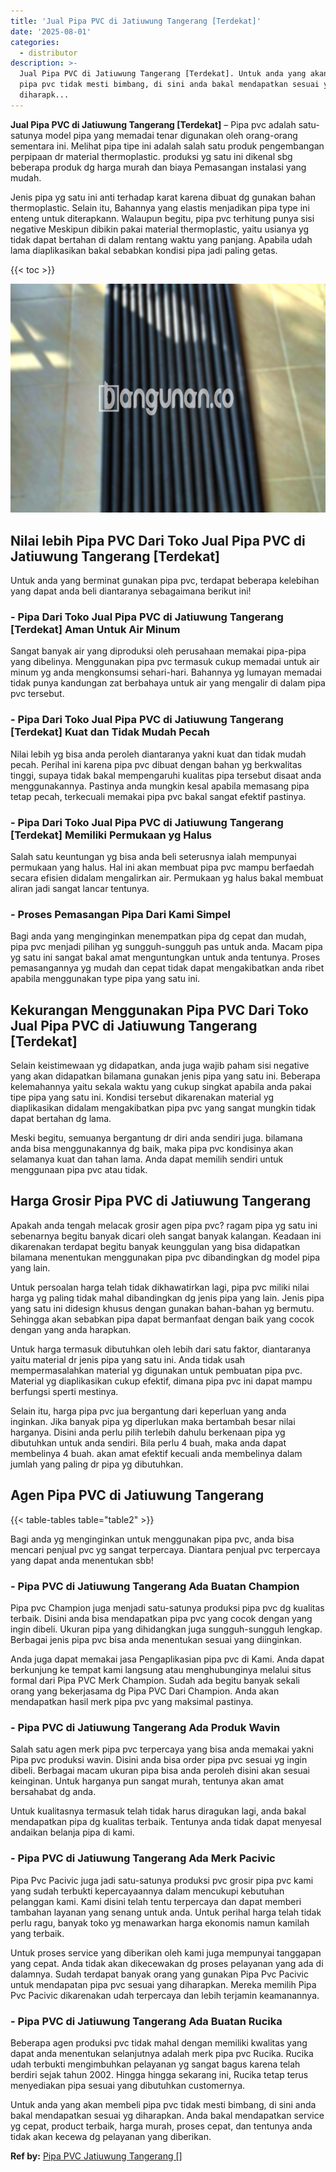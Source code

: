 ```yaml
---
title: 'Jual Pipa PVC di Jatiuwung Tangerang [Terdekat]'
date: '2025-08-01'
categories:
  - distributor
description: >-
  Jual Pipa PVC di Jatiuwung Tangerang [Terdekat]. Untuk anda yang akan membeli
  pipa pvc tidak mesti bimbang, di sini anda bakal mendapatkan sesuai yg
  diharapk...
---
```


**Jual Pipa PVC di Jatiuwung Tangerang \[Terdekat\]** – Pipa pvc adalah satu-satunya model pipa yang memadai tenar digunakan oleh orang-orang sementara ini. Melihat pipa tipe ini adalah salah satu produk pengembangan perpipaan dr material thermoplastic. produksi yg satu ini dikenal sbg beberapa produk dg harga murah dan biaya Pemasangan instalasi yang mudah.

Jenis pipa yg satu ini anti terhadap karat karena dibuat dg gunakan bahan thermoplastic. Selain itu, Bahannya yang elastis menjadikan pipa type ini enteng untuk diterapkann. Walaupun begitu, pipa pvc terhitung punya sisi negative Meskipun dibikin pakai material thermoplastic, yaitu usianya yg tidak dapat bertahan di dalam rentang waktu yang panjang. Apabila udah lama diaplikasikan bakal sebabkan kondisi pipa jadi paling getas.

{{< toc >}}

![Jual Pipa PVC di Jatiuwung Tangerang [Terdekat]](/images/jaul-pipa-pvc-31.png)

## Nilai lebih Pipa PVC Dari Toko Jual Pipa PVC di Jatiuwung Tangerang \[Terdekat\]

Untuk anda yang berminat gunakan pipa pvc, terdapat beberapa kelebihan yang dapat anda beli diantaranya sebagaimana berikut ini!

### \- Pipa Dari Toko Jual Pipa PVC di Jatiuwung Tangerang \[Terdekat\] Aman Untuk Air Minum

Sangat banyak air yang diproduksi oleh perusahaan memakai pipa-pipa yang dibelinya. Menggunakan pipa pvc termasuk cukup memadai untuk air minum yg anda mengkonsumsi sehari-hari. Bahannya yg lumayan memadai tidak punya kandungan zat berbahaya untuk air yang mengalir di dalam pipa pvc tersebut.

### \- Pipa Dari Toko Jual Pipa PVC di Jatiuwung Tangerang \[Terdekat\] Kuat dan Tidak Mudah Pecah

Nilai lebih yg bisa anda peroleh diantaranya yakni kuat dan tidak mudah pecah. Perihal ini karena pipa pvc dibuat dengan bahan yg berkwalitas tinggi, supaya tidak bakal mempengaruhi kualitas pipa tersebut disaat anda menggunakannya. Pastinya anda mungkin kesal apabila memasang pipa tetap pecah, terkecuali memakai pipa pvc bakal sangat efektif pastinya.

### \- Pipa Dari Toko Jual Pipa PVC di Jatiuwung Tangerang \[Terdekat\] Memiliki Permukaan yg Halus

Salah satu keuntungan yg bisa anda beli seterusnya ialah mempunyai permukaan yang halus. Hal ini akan membuat pipa pvc mampu berfaedah secara efisien didalam mengalirkan air. Permukaan yg halus bakal membuat aliran jadi sangat lancar tentunya.

### \- Proses Pemasangan Pipa Dari Kami Simpel

Bagi anda yang menginginkan menempatkan pipa dg cepat dan mudah, pipa pvc menjadi pilihan yg sungguh-sungguh pas untuk anda. Macam pipa yg satu ini sangat bakal amat menguntungkan untuk anda tentunya. Proses pemasangannya yg mudah dan cepat tidak dapat mengakibatkan anda ribet apabila menggunakan type pipa yang satu ini.

## Kekurangan Menggunakan Pipa PVC Dari Toko Jual Pipa PVC di Jatiuwung Tangerang \[Terdekat\]

Selain keistimewaan yg didapatkan, anda juga wajib paham sisi negative yang akan didapatkan bilamana gunakan jenis pipa yang satu ini. Beberapa kelemahannya yaitu sekala waktu yang cukup singkat apabila anda pakai tipe pipa yang satu ini. Kondisi tersebut dikarenakan material yg diaplikasikan didalam mengakibatkan pipa pvc yang sangat mungkin tidak dapat bertahan dg lama.

Meski begitu, semuanya bergantung dr diri anda sendiri juga. bilamana anda bisa menggunakannya dg baik, maka pipa pvc kondisinya akan selamanya kuat dan tahan lama. Anda dapat memilih sendiri untuk menggunaan pipa pvc atau tidak.

## Harga Grosir Pipa PVC di Jatiuwung Tangerang

Apakah anda tengah melacak grosir agen pipa pvc? ragam pipa yg satu ini sebenarnya begitu banyak dicari oleh sangat banyak kalangan. Keadaan ini dikarenakan terdapat begitu banyak keunggulan yang bisa didapatkan bilamana menentukan menggunakan pipa pvc dibandingkan dg model pipa yang lain.

Untuk persoalan harga telah tidak dikhawatirkan lagi, pipa pvc miliki nilai harga yg paling tidak mahal dibandingkan dg jenis pipa yang lain. Jenis pipa yang satu ini didesign khusus dengan gunakan bahan-bahan yg bermutu. Sehingga akan sebabkan pipa dapat bermanfaat dengan baik yang cocok dengan yang anda harapkan.

Untuk harga termasuk dibutuhkan oleh lebih dari satu faktor, diantaranya yaitu material dr jenis pipa yang satu ini. Anda tidak usah mempermasalahkan material yg digunakan untuk pembuatan pipa pvc. Material yg diaplikasikan cukup efektif, dimana pipa pvc ini dapat mampu berfungsi sperti mestinya.

Selain itu, harga pipa pvc jua bergantung dari keperluan yang anda inginkan. Jika banyak pipa yg diperlukan maka bertambah besar nilai harganya. Disini anda perlu pilih terlebih dahulu berkenaan pipa yg dibutuhkan untuk anda sendiri. Bila perlu 4 buah, maka anda dapat membelinya 4 buah. akan amat efektif kecuali anda membelinya dalam jumlah yang paling dr pipa yg dibutuhkan.

## Agen Pipa PVC di Jatiuwung Tangerang

{{< table-tables table="table2" >}}

Bagi anda yg menginginkan untuk menggunakan pipa pvc, anda bisa mencari penjual pvc yg sangat terpercaya. Diantara penjual pvc terpercaya yang dapat anda menentukan sbb!

### \- Pipa PVC di Jatiuwung Tangerang Ada Buatan Champion

Pipa pvc Champion juga menjadi satu-satunya produksi pipa pvc dg kualitas terbaik. Disini anda bisa mendapatkan pipa pvc yang cocok dengan yang ingin dibeli. Ukuran pipa yang dihidangkan juga sungguh-sungguh lengkap. Berbagai jenis pipa pvc bisa anda menentukan sesuai yang diinginkan.

Anda juga dapat memakai jasa Pengaplikasian pipa pvc di Kami. Anda dapat berkunjung ke tempat kami langsung atau menghubunginya melalui situs formal dari Pipa PVC Merk Champion. Sudah ada begitu banyak sekali orang yang bekerjasama dg Pipa PVC Dari Champion. Anda akan mendapatkan hasil merk pipa pvc yang maksimal pastinya.

### \- Pipa PVC di Jatiuwung Tangerang Ada Produk Wavin

Salah satu agen merk pipa pvc terpercaya yang bisa anda memakai yakni Pipa pvc produksi wavin. Disini anda bisa order pipa pvc sesuai yg ingin dibeli. Berbagai macam ukuran pipa bisa anda peroleh disini akan sesuai keinginan. Untuk harganya pun sangat murah, tentunya akan amat bersahabat dg anda.

Untuk kualitasnya termasuk telah tidak harus diragukan lagi, anda bakal mendapatkan pipa dg kualitas terbaik. Tentunya anda tidak dapat menyesal andaikan belanja pipa di kami.

### \- Pipa PVC di Jatiuwung Tangerang Ada Merk Pacivic

Pipa Pvc Pacivic juga jadi satu-satunya produksi pvc grosir pipa pvc kami yang sudah terbukti kepercayaannya dalam mencukupi kebutuhan pelanggan kami. Kami disini telah tentu terpercaya dan dapat memberi tambahan layanan yang senang untuk anda. Untuk perihal harga telah tidak perlu ragu, banyak toko yg menawarkan harga ekonomis namun kamilah yang terbaik.

Untuk proses service yang diberikan oleh kami juga mempunyai tanggapan yang cepat. Anda tidak akan dikecewakan dg proses pelayanan yang ada di dalamnya. Sudah terdapat banyak orang yang gunakan Pipa Pvc Pacivic untuk mendapatan pipa pvc sesuai yang diharapkan. Mereka memilih Pipa Pvc Pacivic dikarenakan udah terpercaya dan lebih terjamin keamanannya.

### \- Pipa PVC di Jatiuwung Tangerang Ada Buatan Rucika

Beberapa agen produksi pvc tidak mahal dengan memiliki kwalitas yang dapat anda menentukan selanjutnya adalah merk pipa pvc Rucika. Rucika udah terbukti mengimbuhkan pelayanan yg sangat bagus karena telah berdiri sejak tahun 2002. Hingga hingga sekarang ini, Rucika tetap terus menyediakan pipa sesuai yang dibutuhkan customernya.

Untuk anda yang akan membeli pipa pvc tidak mesti bimbang, di sini anda bakal mendapatkan sesuai yg diharapkan. Anda bakal mendapatkan service yg cepat, product terbaik, harga murah, proses cepat, dan tentunya anda tidak akan kecewa dg pelayanan yang diberikan.

**Ref by:** [Pipa PVC Jatiuwung Tangerang []](https://id.wikipedia.org/wiki/Pipa)
